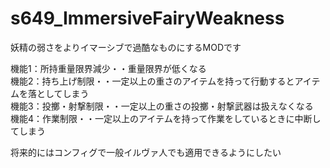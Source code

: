 # s649_ImmersiveFairyWeakness
妖精の弱さをよりイマーシブで過酷なものにするMODです 
  
機能1：所持重量限界減少・・重量限界が低くなる  
機能2：持ち上げ制限・・一定以上の重さのアイテムを持って行動するとアイテムを落としてしまう  
機能3：投擲・射撃制限・・一定以上の重さの投擲・射撃武器は扱えなくなる  
機能4：作業制限・・一定以上のアイテムを持って作業をしているときに中断してしまう 
  
将来的にはコンフィグで一般イルヴァ人でも適用できるようにしたい
